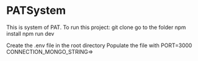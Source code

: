 # PATSystem
This is system of PAT.
To run this project:
git clone 
go to the folder
npm install
npm run dev


Create the .env file in the root directory
Populate the file with 
PORT=3000
CONNECTION_MONGO_STRING=<MONGODB-DATABASE-CONNECTION-STRING>>
